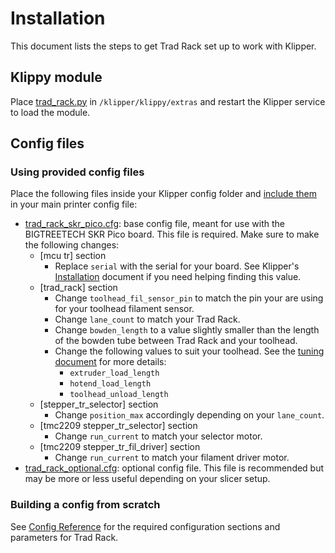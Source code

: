 # Installation

This document lists the steps to get Trad Rack set up to work with
Klipper.

## Klippy module

Place [trad_rack.py](/Klipper_Stuff/klippy_module/trad_rack.py)
in `/klipper/klippy/extras` and restart the Klipper service to load the
module.

## Config files

### Using provided config files

Place the following files inside your Klipper config folder and
[include them](https://www.klipper3d.org/Config_Reference.html#include)
in your main printer config file:

- [trad_rack_skr_pico.cfg](/Klipper_Stuff/klipper_config/trad_rack_skr_pico.cfg):
  base config file, meant for use with
  the BIGTREETECH SKR Pico board. This file is required.
  Make sure to make the following changes:
  - [mcu tr] section
    - Replace `serial` with the serial for your board.
      See Klipper's [Installation](https://www.klipper3d.org/Installation.html)
      document if you need helping finding this value.
  - [trad_rack] section
    - Change `toolhead_fil_sensor_pin` to match the pin your are using
    for your toolhead filament sensor.
    - Change `lane_count` to match your Trad Rack.
    - Change `bowden_length` to a value slightly smaller than the
      length of the bowden tube between Trad Rack and your toolhead.
    - Change the following values to suit your toolhead. See the 
      [tuning document](/docs/Tuning.md) for more details:
        - `extruder_load_length`
        - `hotend_load_length`
        - `toolhead_unload_length`
  - [stepper_tr_selector] section
    - Change `position_max` accordingly depending on your 
      `lane_count`.
  - [tmc2209 stepper_tr_selector] section
    - Change `run_current` to match your selector motor.
  - [tmc2209 stepper_tr_fil_driver] section
    - Change `run_current` to match your filament driver motor.
- [trad_rack_optional.cfg](/Klipper_Stuff/klipper_config/trad_rack_optional.cfg):
  optional config file. This file is recommended but may be more or
  less useful depending on your slicer setup.

### Building a config from scratch

See [Config Reference](Config_Reference.md) for the required
configuration sections and parameters for Trad Rack.